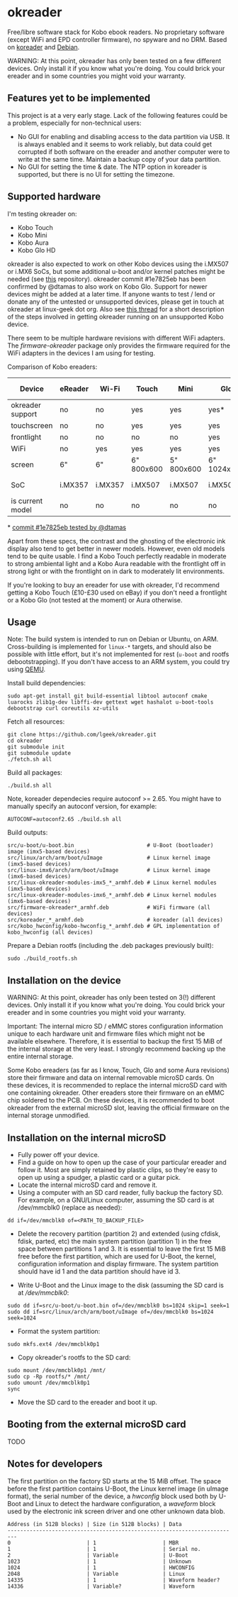 okreader
========

Free/libre software stack for Kobo ebook readers. No proprietary software (except WiFi and EPD controller firmware), no spyware and no DRM. Based on [koreader](https://github.com/koreader/koreader) and [Debian](https://www.debian.org/).

WARNING: At this point, okreader has only been tested on a few different devices. Only install it if you know what you're doing. You could brick your ereader and in some countries you might void your warranty.


Features yet to be implemented
------------------------------

This project is at a very early stage. Lack of the following features could be a problem, especially for non-technical users:

* No GUI for enabling and disabling access to the data partition via USB. It is always enabled and it seems to work reliably, but data could get corrupted if both software on the ereader and another computer were to write at the same time. Maintain a backup copy of your data partition.
* No GUI for setting the time & date. The NTP option in koreader is supported, but there is no UI for setting the timezone.


Supported hardware
------------------

I'm testing okreader on:
* Kobo Touch
* Kobo Mini
* Kobo Aura
* Kobo Glo HD

okreader is also expected to work on other Kobo devices using the i.MX507 or i.MX6 SoCs, but some additional u-boot and/or kernel patches might be needed (see [this](https://github.com/kobolabs/Kobo-Reader/tree/master/hw) repository). okreader commit #1e7825eb has been confirmed by @dtamas to also work on Kobo Glo. Support for newer devices might be added at a later time. If anyone wants to test / lend or donate any of the untested or unsupported devices, please get in touch at okreader at linux-geek dot org. Also see [this thread](https://github.com/lgeek/okreader/issues/6) for a short description of the steps involved in getting okreader running on an unsupported Kobo device.

There seem to be multiple hardware revisions with different WiFi adapters. The *firmware-okreader* package only provides the firmware required for the WiFi adapters in the devices I am using for testing.

Comparison of Kobo ereaders:

Device           | eReader | Wi-Fi   | Touch      | Mini       | Glo         | Aura        | Aura HD        | Aura H2O       | Glo HD       | Touch 2.0   | Aura One       | Aura Edition 2 |
-----------------|---------|---------|------------|------------|-------------|-------------|----------------|----------------|--------------|-------------|----------------|----------------|
okreader support | no      | no      | yes        | yes        | yes*        | yes         | kernel upg?    | kernel upg?    | yes          | no          | no             | no             |
touchscreen      | no      | no      | yes        | yes        | yes         | yes         | yes            | yes            | yes          | yes         | yes            | yes            |
frontlight       | no      | no      | no         | no         | yes         | yes         | yes            | yes            | yes          | no          | yes            | yes            |
WiFi             | no      | yes     | yes        | yes        | yes         | yes         | yes            | yes            | yes          | yes         | yes            | yes            |
screen           | 6"      | 6"      | 6" 800x600 | 5" 800x600 | 6" 1024x768 | 6" 1024x768 | 6.8" 1440×1080 | 6.8" 1440×1080 | 6" 1448x1072 | 6" 800x600  | 7.8" 1872x1404 | 6" 1024x768    |
SoC              | i.MX357 | i.MX357 | i.MX507    | i.MX507    | i.MX507     | i.MX507     | i.MX507        | i.MX507        | i.MX6 Solo   | i.MX6 Solo? | ?              | i.MX6 Solo Lite|
is current model | no      | no      | no         | no         | no          | no          | no             | yes            | yes          | yes         | yes            | yes            |

\* [commit #1e7825eb tested by @dtamas](https://github.com/lgeek/okreader/issues/1#issuecomment-285626745)

Apart from these specs, the contrast and the ghosting of the electronic ink display also tend to get better in newer models. However, even old models tend to be quite usable. I find a Kobo Touch perfectly readable in moderate to strong ambiental light and a Kobo Aura readable with the frontlight off in strong light or with the frontlight on in dark to moderately lit environments.

If you're looking to buy an ereader for use with okreader, I'd recommend getting a Kobo Touch (£10-£30 used on eBay) if you don't need a frontlight or a Kobo Glo (not tested at the moment) or Aura otherwise.


Usage
-----

Note: The build system is intended to run on Debian or Ubuntu, on ARM. Cross-building is implemented for `linux-*` targets, and should also be possible with little effort, but it's not implemented for rest (`u-boot` and rootfs debootstrapping). If you don't have access to an ARM system, you could try using [QEMU](http://qemu.org).

Install build dependencies:

    sudo apt-get install git build-essential libtool autoconf cmake luarocks zlib1g-dev libffi-dev gettext wget hashalot u-boot-tools debootstrap curl coreutils xz-utils

Fetch all resources:

    git clone https://github.com/lgeek/okreader.git
    cd okreader
    git submodule init
    git submodule update
    ./fetch.sh all

Build all packages:

    ./build.sh all
    
Note, koreader dependecies require autoconf >= 2.65. You might have to manually specify an autoconf version, for example:

    AUTOCONF=autoconf2.65 ./build.sh all

Build outputs:

    src/u-boot/u-boot.bin                       # U-Boot (bootloader) image (imx5-based devices)
    src/linux/arch/arm/boot/uImage              # Linux kernel image (imx5-based devices)
    src/linux-imx6/arch/arm/boot/uImage         # Linux kernel image (imx6-based devices)
    src/linux-okreader-modules-imx5_*_armhf.deb # Linux kernel modules (imx5-based devices)
    src/linux-okreader-modules-imx6_*_armhf.deb # Linux kernel modules (imx6-based devices)
    src/firmware-okreader*_armhf.deb            # WiFi firmware (all devices)
    src/koreader_*_armhf.deb                    # koreader (all devices)
    src/kobo_hwconfig/kobo-hwconfig_*_armhf.deb # GPL implementation of kobo_hwconfig (all devices)

Prepare a Debian rootfs (including the .deb packages previously built):

    sudo ./build_rootfs.sh


Installation on the device
--------------------------

WARNING: At this point, okreader has only been tested on 3(!) different devices. Only install it if you know what you're doing. You could brick your ereader and in some countries you might void your warranty.

Important: The internal micro SD / eMMC stores configuration information unique to each hardware unit and firmware files which might not be available elsewhere. Therefore, it is essential to backup the first 15 MiB of the internal storage at the very least. I strongly recommend backing up the entire internal storage.

Some Kobo ereaders (as far as I know, Touch, Glo and some Aura revisions) store their firmware and data on internal removable microSD cards. On these devices, it is recommended to replace the internal microSD card with one containing okreader. Other ereaders store their firmware on an eMMC chip soldered to the PCB. On these devices, it is recommended to boot okreader from the external microSD slot, leaving the official firmware on the internal storage unmodified.


Installation on the internal microSD
-----------------------------------

* Fully power off your device.
* Find a guide on how to open up the case of your particular ereader and follow it. Most are simply retained by plastic clips, so they're easy to open up using a spudger, a plastic card or a guitar pick.
* Locate the internal microSD card and remove it.
* Using a computer with an SD card reader, fully backup the factory SD. For example, on a GNU/Linux computer, assuming the SD card is at /dev/mmcblk0 (replace as needed):

```
dd if=/dev/mmcblk0 of=<PATH_TO_BACKUP_FILE>
```

* Delete the recovery partition (partition 2) and extended (using cfdisk, fdisk, parted, etc) the main system partition (partition 1) in the free space between partitions 1 and 3. It is essential to leave the first 15 MiB free before the first partition, which are used for U-Boot, the kernel, configuration information and display firmware. The system partition should have id 1 and the data partition should have id 3.

* Write U-Boot and the Linux image to the disk (assuming the SD card is at */dev/mmcblk0*:

```
sudo dd if=src/u-boot/u-boot.bin of=/dev/mmcblk0 bs=1024 skip=1 seek=1
sudo dd if=src/linux/arch/arm/boot/uImage of=/dev/mmcblk0 bs=1024 seek=1024
```

* Format the system partition:

```
sudo mkfs.ext4 /dev/mmcblk0p1
```

* Copy okreader's rootfs to the SD card:

```
sudo mount /dev/mmcblk0p1 /mnt/
sudo cp -Rp rootfs/* /mnt/
sudo umount /dev/mmcblk0p1
sync
```

* Move the SD card to the ereader and boot it up.


Booting from the external microSD card
--------------------------------------
TODO


Notes for developers
--------------------

The first partition on the factory SD starts at the 15 MiB offset. The space before the first partition contains U-Boot, the Linux kernel image (in uImage format), the serial number of the device, a *hwconfig* block used both by U-Boot and Linux to detect the hardware configuration, a *waveform* block used by the electronic ink screen driver and one other unknown data blob.

    Address (in 512B blocks) | Size (in 512B blocks) | Data
    -------------------------------------------------------------------------
    0                        | 1                     | MBR
    1                        | 1                     | Serial no.
    2                        | Variable              | U-Boot
    1023                     | 1                     | Unknown
    1024                     | 1                     | HWCONFIG
    2048                     | Variable              | Linux
    14335                    | 1                     | Waveform header?
    14336                    | Variable?             | Waveform

